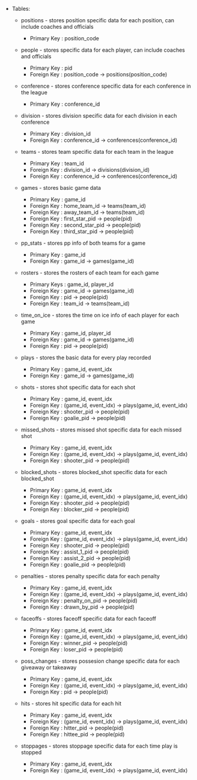 * Tables: 
    * positions - stores position specific data for each position, can include coaches and officials
        * Primary Key : position_code
        
    * people - stores specific data for each player, can include coaches and officials
        * Primary Key : pid
        * Foreign Key : position_code -> positions(position_code)
        
    * conference - stores conference specific data for each conference in the league
        * Primary Key : conference_id
        
    * division - stores division specific data for each division in each conference
        * Primary Key : division_id
        * Foreign Key : conference_id -> conferences(conference_id)
        
    * teams - stores team specific data for each team in the league
        * Primary Key : team_id
        * Foreign Key : division_id -> divisions(division_id)
        * Foreign Key : conference_id -> conferences(conference_id)
        
    * games - stores basic game data
        * Primary Key : game_id
        * Foreign Key : home_team_id -> teams(team_id)
        * Foreign Key : away_team_id -> teams(team_id)
        * Foreign Key : first_star_pid -> people(pid)
        * Foreign Key : second_star_pid -> people(pid)
        * Foreign Key : third_star_pid -> people(pid)
        
    * pp_stats - stores pp info of both teams for a game
        * Primary Key : game_id
        * Foreign Key : game_id -> games(game_id)
        
    * rosters - stores the rosters of each team for each game
        * Primary Keys : game_id, player_id
        * Foreign Key : game_id -> games(game_id)
        * Foreign Key : pid -> people(pid)
        * Foreign Key : team_id -> teams(team_id)
        
    * time_on_ice - stores the time on ice info of each player for each game
        * Primary Key : game_id, player_id
        * Foreign Key : game_id -> games(game_id)
        * Foreign Key : pid -> people(pid)
        
    * plays - stores the basic data for every play recorded
        * Primary Key : game_id, event_idx
        * Foreign Key : game_id -> games(game_id)
        
    * shots - stores shot specific data for each shot
        * Primary Key : game_id, event_idx
        * Foreign Key : (game_id, event_idx) -> plays(game_id, event_idx)
        * Foreign Key : shooter_pid -> people(pid)
        * Foreign Key : goalie_pid -> people(pid)
        
    * missed_shots - stores missed shot specific data for each missed shot
        * Primary Key : game_id, event_idx
        * Foreign Key : (game_id, event_idx) -> plays(game_id, event_idx)
        * Foreign Key : shooter_pid -> people(pid)
        
    * blocked_shots - stores blocked_shot specific data for each blocked_shot
        * Primary Key : game_id, event_idx
        * Foreign Key : (game_id, event_idx) -> plays(game_id, event_idx)
        * Foreign Key : shooter_pid -> people(pid)
        * Foreign Key : blocker_pid -> people(pid)
        
    * goals - stores goal specific data for each goal
        * Primary Key : game_id, event_idx
        * Foreign Key : (game_id, event_idx) -> plays(game_id, event_idx)
        * Foreign Key : shooter_pid -> people(pid)
        * Foreign Key : assist_1_pid -> people(pid)
        * Foreign Key : assist_2_pid -> people(pid)
        * Foreign Key : goalie_pid -> people(pid)
        
    * penalties - stores penalty specific data for each penalty
        * Primary Key : game_id, event_idx
        * Foreign Key : (game_id, event_idx) -> plays(game_id, event_idx)
        * Foreign Key : penalty_on_pid -> people(pid)
        * Foreign Key : drawn_by_pid -> people(pid)
        
    * faceoffs - stores faceoff specific data for each faceoff
        * Primary Key : game_id, event_idx
        * Foreign Key : (game_id, event_idx) -> plays(game_id, event_idx)
        * Foreign Key : winner_pid -> people(pid)
        * Foreign Key : loser_pid -> people(pid)
        
    * poss_changes - stores possesion change specific data for each giveaway or takeaway
        * Primary Key : game_id, event_idx
        * Foreign Key : (game_id, event_idx) -> plays(game_id, event_idx)
        * Foreign Key : pid -> people(pid)
        
    * hits - stores hit specific data for each hit
        * Primary Key : game_id, event_idx
        * Foreign Key : (game_id, event_idx) -> plays(game_id, event_idx)
        * Foreign Key : hitter_pid -> people(pid)
        * Foreign Key : hittee_pid -> people(pid)
        
    * stoppages - stores stoppage specific data for each time play is stopped
        * Primary Key : game_id, event_idx
        * Foreign Key : (game_id, event_idx) -> plays(game_id, event_idx)